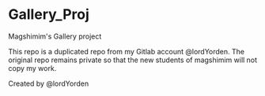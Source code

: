 # Gallery_Proj
Magshimim's Gallery project

This repo is a duplicated repo from my Gitlab account @lordYorden. The original repo remains private so that the new students of magshimim will not copy my work.

Created by @lordYorden
